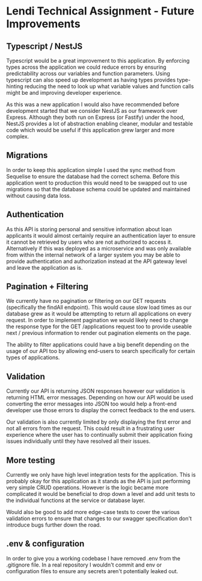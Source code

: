 # Lendi Technical Assignment - Future Improvements

## Typescript / NestJS

Typescript would be a great improvement to this application. By enforcing types across the application we could reduce
errors by ensuring predictability across our variables and function parameters. Using typescript can also speed up
development as having types provides type-hinting reducing the need to look up what variable values and function
calls might be and improving developer experience.

As this was a new application I would also have recommended before development started that we consider NestJS as our
framework over Express. Although they both run on Express (or Fastify) under the hood, NestJS provides a lot of
abstraction enabling cleaner, modular and testable code which would be useful if this application grew larger and 
more complex.

## Migrations

In order to keep this application simple I used the sync method from Sequelise to ensure the database had the correct
schema. Before this application went to production this would need to be swapped out to use migrations so that the
database schema could be updated and maintained without causing data loss.

## Authentication

As this API is storing personal and sensitive information about loan applicants it would almost certainly require
an authentication layer to ensure it cannot be retrieved by users who are not authorized to access it. Alternatively if
this was deployed as a microservice and was only available from within the internal network of a larger system you 
may be able to provide authentication and authorization instead at the API gateway level and leave the application as is. 

## Pagination + Filtering

We currently have no pagination or filtering on our GET requests (specifically the findAll endpoint). This would cause
slow load times as our database grew as it would be attempting to return all applications on every request. In order to
implement pagination we would likely need to change the response type for the GET /applications request too to provide
useable next / previous information to render out pagination elements on the page.

The ability to filter applications could have a big benefit depending on the usage of our API too by allowing end-users
to search specifically for certain types of applications.

## Validation

Currently our API is returning JSON responses however our validation is returning HTML error messages. Depending on
how our API would be used converting the error messages into JSON too would help a front-end developer use those errors
to display the correct feedback to the end users.

Our validation is also currently limited by only displaying the first error and not all errors from the request. This
could result in a frustrating user experience where the user has to continually submit their application fixing issues
individually until they have resolved all their issues.

## More testing

Currently we only have high level integration tests for the application. This is probably okay for this application as
it stands as the API is just performing very simple CRUD operations. However is the logic became more complicated it
would be beneficial to drop down a level and add unit tests to the individual functions at the service or database layer.

Would also be good to add more edge-case tests to cover the various validation errors to ensure that changes to our 
swagger specification don't introduce bugs further down the road.

## .env & configuration

In order to give you a working codebase I have removed .env from the .gitignore file. In a real repository I wouldn't 
commit and env or configuration files to ensure any secrets aren't potentially leaked out.
